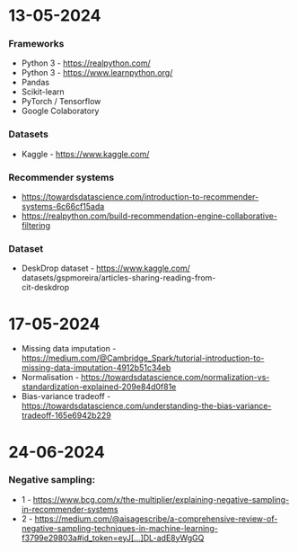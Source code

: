 # 13-05-2024
### Frameworks
* Python 3 - https://realpython.com/
* Python 3 - https://www.learnpython.org/
* Pandas
* Scikit-learn
* PyTorch / Tensorflow
* Google Colaboratory

### Datasets
* Kaggle - https://www.kaggle.com/

### Recommender systems
* https://towardsdatascience.com/introduction-to-recommender-systems-6c66cf15ada
* https://realpython.com/build-recommendation-engine-collaborative-filtering

### Dataset
* DeskDrop dataset - https://www.kaggle.com/   datasets/gspmoreira/articles-sharing-reading-from-   
cit-deskdrop

# 17-05-2024
* Missing data imputation - https://medium.com/@Cambridge_Spark/tutorial-introduction-to-missing-data-imputation-4912b51c34eb
* Normalisation - https://towardsdatascience.com/normalization-vs-standardization-explained-209e84d0f81e
* Bias-variance tradeoff - https://towardsdatascience.com/understanding-the-bias-variance-tradeoff-165e6942b229

# 24-06-2024
### Negative sampling:
* 1 - https://www.bcg.com/x/the-multiplier/explaining-negative-sampling-in-recommender-systems
* 2 - https://medium.com/@aisagescribe/a-comprehensive-review-of-negative-sampling-techniques-in-machine-learning-f3799e29803a#id_token=eyJ[…]DL-adE8yWgGQ
